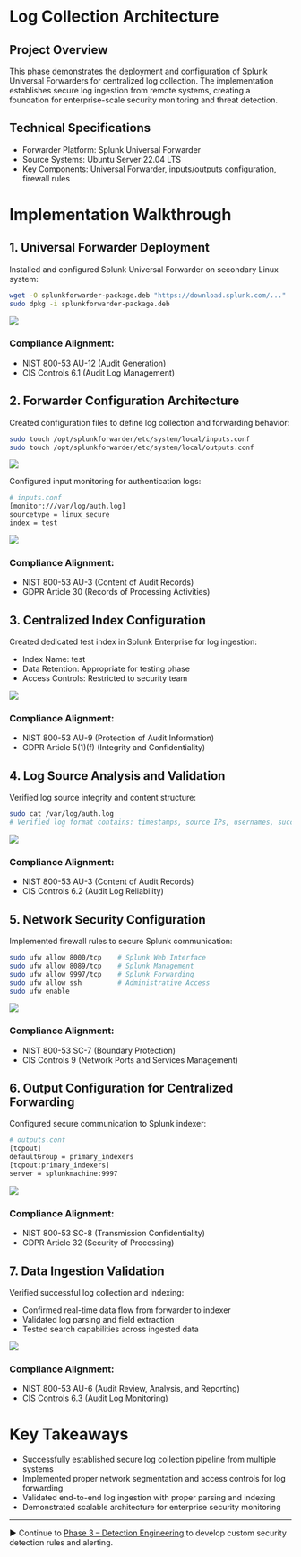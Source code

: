 # Log Collection Architecture

## Project Overview
This phase demonstrates the deployment and configuration of Splunk Universal Forwarders for centralized log collection. The implementation establishes secure log ingestion from remote systems, creating a foundation for enterprise-scale security monitoring and threat detection.

## Technical Specifications
- Forwarder Platform: Splunk Universal Forwarder
- Source Systems: Ubuntu Server 22.04 LTS
- Key Components: Universal Forwarder, inputs/outputs configuration, firewall rules

# Implementation Walkthrough

## 1. Universal Forwarder Deployment
Installed and configured Splunk Universal Forwarder on secondary Linux system:
```bash
wget -O splunkforwarder-package.deb "https://download.splunk.com/..."
sudo dpkg -i splunkforwarder-package.deb
```

![](https://i.postimg.cc/4yGF9cN8/10-Installing-Universal-Forwarder-on-2nd-Linux-VM.png)

### Compliance Alignment:
- NIST 800-53 AU-12 (Audit Generation)
- CIS Controls 6.1 (Audit Log Management)

## 2. Forwarder Configuration Architecture
Created configuration files to define log collection and forwarding behavior:
```bash
sudo touch /opt/splunkforwarder/etc/system/local/inputs.conf
sudo touch /opt/splunkforwarder/etc/system/local/outputs.conf
```
![](https://i.postimg.cc/dVQPfbFW/11-Creating-conf-file-in-CLI.png)

Configured input monitoring for authentication logs:
```bash
# inputs.conf
[monitor:///var/log/auth.log]
sourcetype = linux_secure
index = test
```

![](https://i.postimg.cc/2yNg7JT7/12-Editing-conf-file-within-nano.png)

### Compliance Alignment:
- NIST 800-53 AU-3 (Content of Audit Records)
- GDPR Article 30 (Records of Processing Activities)

## 3. Centralized Index Configuration
Created dedicated test index in Splunk Enterprise for log ingestion:
- Index Name: test
- Data Retention: Appropriate for testing phase
- Access Controls: Restricted to security team

![](https://i.postimg.cc/522Tg85T/13-Creating-test-index-in-Splunk.png)

### Compliance Alignment:
- NIST 800-53 AU-9 (Protection of Audit Information)
- GDPR Article 5(1)(f) (Integrity and Confidentiality)

## 4. Log Source Analysis and Validation
Verified log source integrity and content structure:
```bash
sudo cat /var/log/auth.log
# Verified log format contains: timestamps, source IPs, usernames, success/failure status
```

![](https://i.postimg.cc/9fvkcK3H/14-Focusing-on-forwarder-VM-auth-log-using-cat-to-read-logpng.png)

### Compliance Alignment:
- NIST 800-53 AU-3 (Content of Audit Records)
- CIS Controls 6.2 (Audit Log Reliability)

## 5. Network Security Configuration
Implemented firewall rules to secure Splunk communication:
```bash
sudo ufw allow 8000/tcp    # Splunk Web Interface
sudo ufw allow 8089/tcp    # Splunk Management
sudo ufw allow 9997/tcp    # Splunk Forwarding
sudo ufw allow ssh         # Administrative Access
sudo ufw enable
```

![](https://i.postimg.cc/rFQYDK6J/18-Starting-firewall-setting-ACL-allowing-Splunk-ports-and-SSH-ports.png)

### Compliance Alignment:
- NIST 800-53 SC-7 (Boundary Protection)
- CIS Controls 9 (Network Ports and Services Management)

## 6. Output Configuration for Centralized Forwarding
Configured secure communication to Splunk indexer:
```bash
# outputs.conf
[tcpout]
defaultGroup = primary_indexers
[tcpout:primary_indexers]
server = splunkmachine:9997
```

![](https://i.postimg.cc/Wp0B1NbW/17-Nano-outputs-conf.png)

### Compliance Alignment:
- NIST 800-53 SC-8 (Transmission Confidentiality)
- GDPR Article 32 (Security of Processing)

## 7. Data Ingestion Validation
Verified successful log collection and indexing:
- Confirmed real-time data flow from forwarder to indexer
- Validated log parsing and field extraction
- Tested search capabilities across ingested data

![](https://i.postimg.cc/cCckMJvd/19-Searching-index-on-Splunk-before-full-data-population.png)

### Compliance Alignment:
- NIST 800-53 AU-6 (Audit Review, Analysis, and Reporting)
- CIS Controls 6.3 (Audit Log Monitoring)

# Key Takeaways
- Successfully established secure log collection pipeline from multiple systems
- Implemented proper network segmentation and access controls for log forwarding
- Validated end-to-end log ingestion with proper parsing and indexing
- Demonstrated scalable architecture for enterprise security monitoring

---

▶️ Continue to [Phase 3 – Detection Engineering](https://github.com/ChadVanHalen/Tech-Portfolio/blob/main/projects/SIEM%20Setup%20Lab/phases/3%20Detection%20Engineering/README.md) to develop custom security detection rules and alerting.

